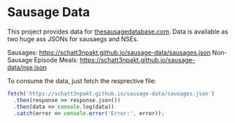# Sausage Data

This project provides data for [thesausagedatabase.com](https://www.thesausagedatabase.com). Data is available as two huge ass JSONs for sausaegs and NSEs.

Sausages: https://schatt3npakt.github.io/sausage-data/sausages.json
Non-Sausage Episode Meals: https://schatt3npakt.github.io/sausage-data/nse.json

To consume the data, just fetch the resprective file:

```javascript
fetch('https://schatt3npakt.github.io/sausage-data/sausages.json')
  .then(response => response.json())
  .then(data => console.log(data))
  .catch(error => console.error('Error:', error));
```

